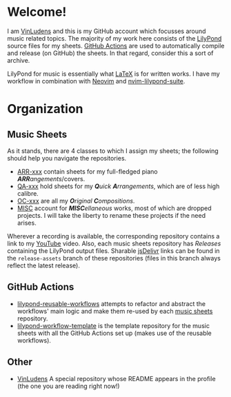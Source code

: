 # Welcome!

I am [VinLudens][VL] and this is my GitHub account which focusses around music related topics. The majority of my work here consists of the [LilyPond](http://lilypond.org/) source files for my sheets. [GitHub Actions](https://docs.github.com/en/actions) are used to automatically compile and release (on GitHub) the sheets. In that regard, consider this a sort of archive.

LilyPond for music is essentially what [LaTeX](https://www.latex-project.org/) is for written works. I have my workflow in combination with [Neovim](https://github.com/niveK77pur/nvim "my neovim configs") and [nvim-lilypond-suite](https://github.com/martineausimon/nvim-lilypond-suite "A neovim plugin for writing LilyPond scores").

# Organization

## Music Sheets

As it stands, there are 4 classes to which I assign my sheets; the following should help you navigate the repositories.

- [ARR-xxx](https://github.com/VinLudens?tab=repositories&q=ARR-&type=&language=lilypond&sort=name) contain sheets for my full-fledged piano ***ARR**angements*/covers.
- [QA-xxx](https://github.com/VinLudens?tab=repositories&q=QA-&type=&language=lilypond&sort=name) hold sheets for my ***Q**uick **A**rrangements*, which are of less high calibre.
- [OC-xxx](https://github.com/VinLudens?tab=repositories&q=OC-&type=&language=lilypond&sort=name) are all my ***O**riginal **C**ompositions*.
- [MISC](https://github.com/VinLudens?tab=repositories&q=MISC-&type=&language=lilypond&sort=name) account for ***MISC**ellaneous* works, most of which are dropped projects. I will take the liberty to rename these projects if the need arises.

Wherever a recording is available, the corresponding repository contains a link to my [YouTube][VL] video. Also, each music sheets repository has *Releases* containing the LilyPond output files. Sharable [jsDelivr](https://www.jsdelivr.com/) links can be found in the `release-assets` branch of these repositories (files in this branch always reflect the latest release).

## GitHub Actions

- [lilypond-reusable-workflows](https://github.com/VinLudens/lilypond-reusable-workflows) attempts to refactor and abstract the workflows' main logic and make them re-used by each [music sheets](#music-sheets) repository.
- [lilypond-workflow-template](https://github.com/VinLudens/lilypond-workflow-template) is the template repository for the music sheets with all the GitHub Actions set up (makes use of the reusable workflows).

## Other

- [VinLudens](https://github.com/VinLudens/VinLudens) A special repository whose README appears in the profile (the one you are reading right now!)

[VL]: https://www.youtube.com/@VinLudens
